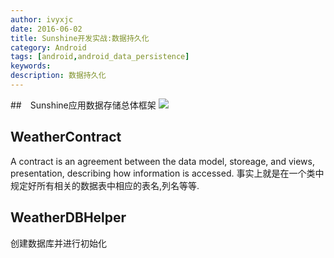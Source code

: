 ```yaml
---
author: ivyxjc
date: 2016-06-02
title: Sunshine开发实战:数据持久化
category: Android
tags: [android,android_data_persistence]
keywords:
description: 数据持久化
---
```


##　Sunshine应用数据存储总体框架
![](http://oezmbgg4j.bkt.clouddn.com/sunshine_data_persistence.png)

## WeatherContract
A contract is an agreement between the data model, storeage, and views, presentation, describing how information is accessed.
事实上就是在一个类中规定好所有相关的数据表中相应的表名,列名等等.

## WeatherDBHelper

创建数据库并进行初始化
